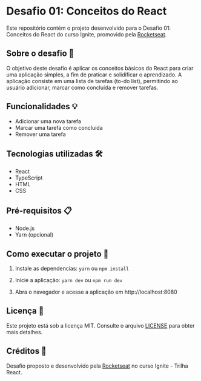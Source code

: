 # Desafio 01: Conceitos do React

Este repositório contém o projeto desenvolvido para o Desafio 01: Conceitos do React do curso Ignite, promovido pela [Rocketseat](https://rocketseat.com.br/).

## Sobre o desafio 🚀

O objetivo deste desafio é aplicar os conceitos básicos do React para criar uma aplicação simples, a fim de praticar e solidificar o aprendizado. A aplicação consiste em uma lista de tarefas (to-do list), permitindo ao usuário adicionar, marcar como concluída e remover tarefas.

## Funcionalidades 💡

- Adicionar uma nova tarefa
- Marcar uma tarefa como concluída
- Remover uma tarefa

## Tecnologias utilizadas 🛠️

- React
- TypeScript
- HTML
- CSS

## Pré-requisitos 📋

- Node.js
- Yarn (opcional)

## Como executar o projeto 🚀

1. Instale as dependencias:
`yarn` ou `npm install`

2. Inicie a aplicação:
`yarn dev` ou `npm run dev`

3. Abra o navegador e acesse a aplicação em http://localhost:8080

## Licença 📝

Este projeto está sob a licença MIT. Consulte o arquivo [LICENSE](LICENSE) para obter mais detalhes.

## Créditos 👏

Desafio proposto e desenvolvido pela [Rocketseat](https://rocketseat.com.br/) no curso Ignite - Trilha React.
